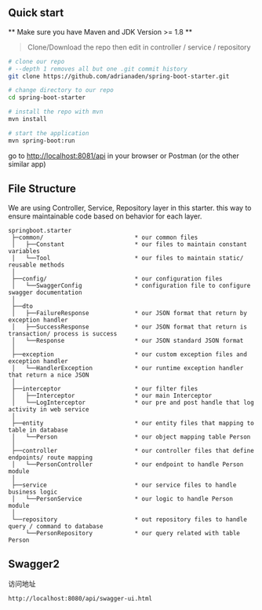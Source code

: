 ## Quick start
** Make sure you have Maven and JDK Version >= 1.8 **
> Clone/Download the repo then edit in controller / service / repository

```bash
# clone our repo
# --depth 1 removes all but one .git commit history
git clone https://github.com/adrianaden/spring-boot-starter.git

# change directory to our repo
cd spring-boot-starter

# install the repo with mvn
mvn install

# start the application
mvn spring-boot:run
```
go to [http://localhost:8081/api](http://localhost:8081/api) in your browser or Postman (or the other similar app)

## File Structure
We are using Controller, Service, Repository layer in this starter. this way to ensure maintainable code based on behavior for each layer.
```
springboot.starter
 ├─common/                          * our common files
 │   ├──Constant                    * our files to maintain constant variables
 │   └──Tool                        * our files to maintain static/ reusable methods
 │
 ├──config/                         * our configuration files
 │   └──SwaggerConfig               * configuration file to configure swagger documentation
 │
 ├──dto
 │   ├──FailureResponse             * our JSON format that return by exception handler
 │   ├──SuccessResponse             * our JSON format that return is transaction/ process is success
 │   └──Response                    * our JSON standard JSON format
 │
 ├──exception                       * our custom exception files and exception handler
 │   └──HandlerException            * our runtime exception handler that return a nice JSON
 │
 ├──interceptor                     * our filter files
 │   ├──Interceptor                 * our main Interceptor
 │   └──LogInterceptor              * our pre and post handle that log activity in web service
 │
 ├──entity                          * our entity files that mapping to table in database
 │   └──Person                      * our object mapping table Person
 │
 ├──controller                      * our controller files that define endpoints/ route mapping
 │   └──PersonController            * our endpoint to handle Person module
 │
 ├──service                         * our service files to handle business logic
 │   └──PersonService               * our logic to handle Person module
 │
 └──repository                      * out repository files to handle query / command to database
     └──PersonRepository            * our query related with table Person

```


## Swagger2
访问地址
```bash
http://localhost:8080/api/swagger-ui.html
```